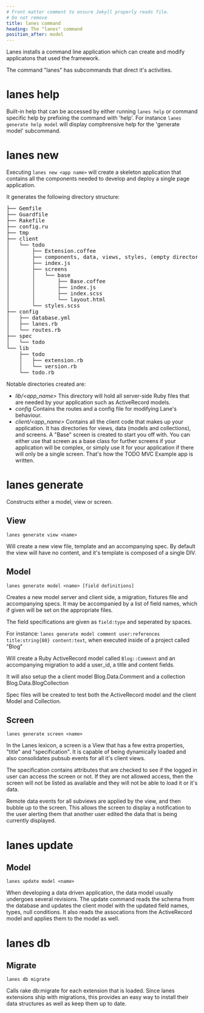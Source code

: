 ```yaml
---
# Front matter comment to ensure Jekyll properly reads file.
# Do not remove
title: lanes command
heading: The "lanes" command
position_after: model
---
```


Lanes installs a command line application which can create and modify applicatons that used the framework.

The command "lanes" has subcommands that direct it's activities.

# lanes help

Built-in help that can be accessed by either running `lanes help` or command specific help by prefixing the command with 'help'.  For instance `lanes generate help model` will display comphrensive help for the 'generate model' subcommand.

# lanes new

Executing `lanes new <app name>` will create a skeleton application that contains all the components needed to develop and deploy a single page application.

It generates the following directory structure:

<pre class="ascii-tree">
├── Gemfile
├── Guardfile
├── Rakefile
├── config.ru
├── tmp
├── client
│   └── todo
│       ├── Extension.coffee
│       ├── components, data, views, styles, (empty directories)
│       ├── index.js
│       ├── screens
│       │   └── base
│       │       ├── Base.coffee
│       │       ├── index.js
│       │       ├── index.scss
│       │       └── layout.html
│       └── styles.scss
├── config
│   ├── database.yml
│   ├── lanes.rb
│   └── routes.rb
├── spec
│   └── todo
└── lib
    ├── todo
    │   ├── extension.rb
    │   └── version.rb
    └── todo.rb
</pre>


Notable directories created are:

 * *lib/<app_name>*  This directory will hold all server-side Ruby files that are needed by your application such as ActiveRecord models.
 * *config* Contains the routes and a config file for modifying Lane's behaviour.
 * *client/<app_name>*  Contains all the client code that makes up your application.  It has directories for views, data (models and collections), and screens.  A "Base" screen is created to start you off with.  You can either use that screen as a base class for further screens if your application will be complex, or simply use it for your application if there will only be a single screen.  That's how the TODO MVC Example app is written.

# lanes generate

Constructs either a model, view or screen.

## View

`lanes generate view <name>`

Will create a new view file, template and an accompanying spec.  By default the view will have no content, and it's template is composed of a single DIV.


## Model

`lanes generate model <name> [field definitions]`

Creates a new model server and client side, a migration, fixtures file and accompanying specs.  It may be accompanied by a list of field names, which if given will be set on the appropriate files.

The field specifications are given as `field:type` and seperated by spaces.

For instance: `lanes generate model comment user:references title:string{80} content:text`, when executed inside of a project called "Blog"

Will create a Ruby ActiveRecord model called `Blog::Comment` and an accompanying migration to add a user_id, a title and content fields.

It will also setup the a client model Blog.Data.Comment and a collection Blog.Data.BlogCollection

Spec files will be created to test both the ActiveRecord model and the client Model and Collection.

## Screen

`lanes generate screen <name>`

In the Lanes lexicon, a screen is a View that has a few extra properties, "title" and "specification".  It is capable of being dynamically loaded and also consolidates pubsub events for all it's client views.

The specification contains attributes that are checked to see if the logged in user can access the screen or not.  If they are not allowed access, then the screen will not be listed as available and they will not be able to load it or it's data.

Remote data events for all subviews are applied by the view, and then bubble up to the screen.  This allows the screen to display a notification to the user alerting them that another user edited the data that is being currently displayed.

# lanes update

## Model

`lanes update model <name>`

When developing a data driven application, the data model usually undergoes several revisions.  The update command reads the schema from the database and updates the client model with the updated field names, types, null conditions.  It also reads the assocations from the ActiveRecord model and applies them to the model as well.

# lanes db

## Migrate

`lanes db migrate`

Calls rake db:migrate for each extension that is loaded.  Since lanes extensions ship with migrations, this provides an easy way to install their data structures as well as keep them up to date.

